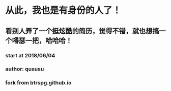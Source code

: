 # 从此，我也是有身份的人了！
## 看别人弄了一个挺炫酷的简历，觉得不错，就也想搞一个嘚瑟一把，哈哈哈！
### start at 2018/06/04
### author: qususu
### fork from btrspg.github.io
